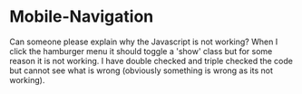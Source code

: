 # Mobile-Navigation

Can someone please explain why the Javascript is not working? When I click the hamburger menu it should toggle a 'show' class but for 
some reason it is not working. I have double checked and triple checked the code but cannot see what is wrong (obviously something 
is wrong as its not working).
